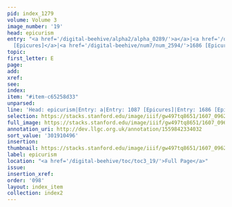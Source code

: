 ```yaml
---
pid: index_1279
volume: Volume 3
image_number: '19'
head: epicurism
entry: "<a href='/digital-beehive/alpha2/alpha_0289/'>a</a>|<a href='/digital-beehive/num5/num_1465/'>1087
  [Epicures]</a>|<a href='/digital-beehive/num7/num_2594/'>1686 [Epicures]</a>"
topic:
first_letter: E
page:
add:
xref:
see:
index:
item: "#item-c65258d33"
unparsed:
line: 'Head: epicurism|Entry: a|Entry: 1087 [Epicures]|Entry: 1686 [Epicures]|#item-c65258d33'
selection: https://stacks.stanford.edu/image/iiif/gw497tq8651/1607_0962/122,496,759,149/full/0/default.jpg
full_image: https://stacks.stanford.edu/image/iiif/gw497tq8651/1607_0962/full/full/0/default.jpg
annotation_uri: http://dev.llgc.org.uk/annotation/1559842334032
sort_value: '301910496'
insertion:
thumbnail: https://stacks.stanford.edu/image/iiif/gw497tq8651/1607_0962/122,496,759,149/150,/0/default.jpg
label: epicurism
location: "<a href='/digital-beehive/toc/toc3_19/'>Full Page</a>"
issue:
insertion_xref:
order: '098'
layout: index_item
collection: index2
---
```

